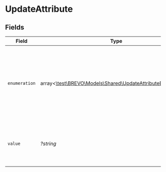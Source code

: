 # UpdateAttribute


## Fields

| Field                                                                                                                                                                                             | Type                                                                                                                                                                                              | Required                                                                                                                                                                                          | Description                                                                                                                                                                                       | Example                                                                                                                                                                                           |
| ------------------------------------------------------------------------------------------------------------------------------------------------------------------------------------------------- | ------------------------------------------------------------------------------------------------------------------------------------------------------------------------------------------------- | ------------------------------------------------------------------------------------------------------------------------------------------------------------------------------------------------- | ------------------------------------------------------------------------------------------------------------------------------------------------------------------------------------------------- | ------------------------------------------------------------------------------------------------------------------------------------------------------------------------------------------------- |
| `enumeration`                                                                                                                                                                                     | array<[\test\BREVO\Models\Shared\UpdateAttributeEnumeration](../../models/shared/UpdateAttributeEnumeration.md)>                                                                                  | :heavy_minus_sign:                                                                                                                                                                                | List of the values and labels that the attribute can take. **Use only if the attribute's category is "category"**. For example,<br/>**[{"value":1, "label":"male"}, {"value":2, "label":"female"}]**<br/> |                                                                                                                                                                                                   |
| `value`                                                                                                                                                                                           | *?string*                                                                                                                                                                                         | :heavy_minus_sign:                                                                                                                                                                                | Value of the attribute to update. **Use only if the attribute's category is 'calculated' or 'global'**<br/>                                                                                       | COUNT[BLACKLISTED,BLACKLISTED,<,NOW()]                                                                                                                                                            |